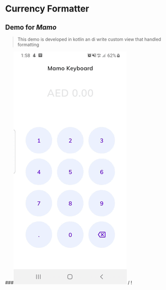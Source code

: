 # Currency Formatter

## Demo for ***Mamo***
> This demo is developed in kotlin an di write custom view that handled formatting


###![ Alt text](Demo.gif) / ! [](Demo.gif)
